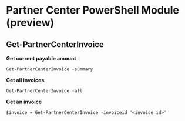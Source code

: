 # Partner Center PowerShell Module (preview) #

## Get-PartnerCenterInvoice ##

**Get current payable amount**

    Get-PartnerCenterInvoice -summary

**Get all invoices**

    Get-PartnerCenterInvoice -all

**Get an invoice**

    $invoice = Get-PartnerCenterInvoice -invoiceid '<invoice id>'
